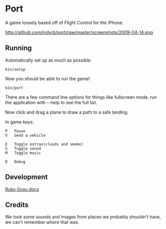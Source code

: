 # Port

A game loosely based off of Flight Control for the iPhone.

http://github.com/indyrb/port/raw/master/screenshots/2009-04-14.png


## Running

Automatically set up as much as possible:

    bin/setup

Now you should be able to run the game!

    bin/port

There are a few command line options for things like fullscreen mode, run the
application with --help to see the full list.

Now click and drag a plane to draw a path to a safe landing.

In game keys:

    P   Pause
    V   Send a vehicle

    E   Toggle extras(clouds and smoke)
    S   Toggle sound
    M   Toggle music

    D   Debug

## Development

[Ruby Gosu docs](http://code.google.com/p/gosu/wiki/RubyReference)

## Credits

We took some sounds and images from places we probably shouldn't have, we can't remember where that was.
